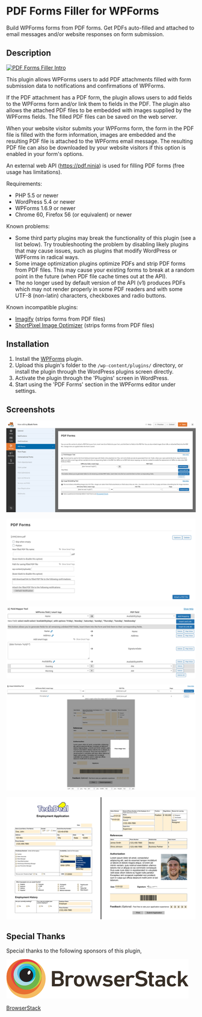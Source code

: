 # PDF Forms Filler for WPForms

Build WPForms forms from PDF forms. Get PDFs auto-filled and attached to email messages and/or website responses on form submission.

## Description

[![PDF Forms Filler Intro](https://img.youtube.com/vi/PhcPZwDXlh8/0.jpg)](https://www.youtube.com/watch?v=PhcPZwDXlh8 "PDF Forms Filler Intro")

This plugin allows WPForms users to add PDF attachments filled with form submission data to notifications and confirmations of WPForms.

If the PDF attachment has a PDF form, the plugin allows users to add fields to the WPForms form and/or link them to fields in the PDF. The plugin also allows the attached PDF files to be embedded with images supplied by the WPForms fields. The filled PDF files can be saved on the web server.

When your website visitor submits your WPForms form, the form in the PDF file is filled with the form information, images are embedded and the resulting PDF file is attached to the WPForms email message. The resulting PDF file can also be downloaded by your website visitors if this option is enabled in your form's options.

An external web API (https://pdf.ninja) is used for filling PDF forms (free usage has limitations).

Requirements:
* PHP 5.5 or newer
* WordPress 5.4 or newer
* WPForms 1.6.9 or newer
* Chrome 60, Firefox 56 (or equivalent) or newer

Known problems:
* Some third party plugins may break the functionality of this plugin (see a list below). Try troubleshooting the problem by disabling likely plugins that may cause issues, such as plugins that modify WordPress or WPForms in radical ways.
* Some image optimization plugins optimize PDFs and strip PDF forms from PDF files. This may cause your existing forms to break at a random point in the future (when PDF file cache times out at the API).
* The no longer used by default version of the API (v1) produces PDFs which may not render properly in some PDF readers and with some UTF-8 (non-latin) characters, checkboxes and radio buttons.

Known incompatible plugins:
* [Imagify](https://wordpress.org/plugins/imagify/) (strips forms from PDF files)
* [ShortPixel Image Optimizer](https://wordpress.org/plugins/shortpixel-image-optimiser/) (strips forms from PDF files)

## Installation

1. Install the [WPForms](https://wordpress.org/plugins/wpforms-lite/) plugin.
2. Upload this plugin's folder to the `/wp-content/plugins/` directory, or install the plugin through the WordPress plugins screen directly.
3. Activate the plugin through the 'Plugins' screen in WordPress.
4. Start using the 'PDF Forms' section in the WPForms editor under settings.

## Screenshots

![PDF Forms section is available to access PDF attachments interface](assets/screenshot-1.png?raw=true)

![PDF attachment interface that allows users to attach PDF files and set attachment options](assets/screenshot-2.png?raw=true)

![Field Mapper Tool that allows users to generate and map fields, smart tags and values](assets/screenshot-3.png?raw=true)

![Image Embedding Tool that allows users to embed images into PDFs](assets/screenshot-4.png?raw=true)

![Filled PDF file](assets/screenshot-5.png?raw=true)

## Special Thanks

Special thanks to the following sponsors of this plugin,

[![BrowserStack](assets/BrowserStack.png)](https://www.browserstack.com/)

[BrowserStack](https://www.browserstack.com/)
